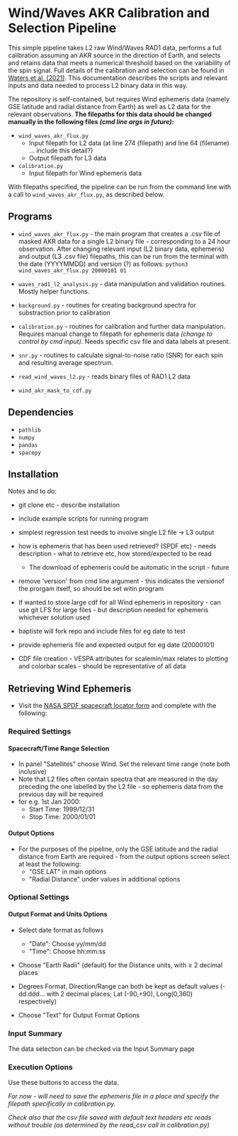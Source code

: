 # Wind/Waves AKR Calibration and Selection Pipeline

This simple pipeline takes L2 raw Wind/Waves RAD1 data, performs a full calibration assuming an AKR source in the direction of Earth, and selects and retains data that meets a numerical threshold based on the variability of the spin signal. Full details of the calibration and selection can be found in [Waters et al. (2021)](https://onlinelibrary.wiley.com/doi/10.1029/2021JA029425). This documentation describes the scripts and relevant inputs and data needed to process L2 binary data in this way.

The repository is self-contained, but requires Wind ephemeris data (namely GSE latitude and radial distance from Earth) as well as L2 data for the relevant observations. **The filepaths for this data should be changed manually in the following files _(cmd line args in future)_:** 

* `wind_waves_akr_flux.py`
  * Input filepath for L2 data (at line 274 (filepath) and line 64 (filename) ... include this detail?)
  * Output filepath for L3 data
* `calibration.py`
  * Input filepath for Wind ephemeris data
  
With filepaths specified, the pipeline can be run from the command line with a call to `wind_waves_akr_flux.py`, as described below.

## Programs
* `wind_waves_akr_flux.py` - the main program that creates a .csv file of masked AKR data for a single L2 binary file - corresponding to a 24 hour observation. After changing relevant input (L2 binary data, ephemeris) and output (L3 .csv file) filepaths, this can be run from the terminal with the date (YYYYMMDD) and version (?) as follows:
	`python3 wind_waves_akr_flux.py 20000101 01`

* `waves_rad1_l2_analysis.py` - data manipulation and validation routines. Mostly helper functions.

* `background.py` - routines for creating background spectra for substraction prior to calibration

* `calibration.py` - routines for calibration and further data manipulation. Requires manual change to filepath for ephemeris data _(change to control by cmd input)_. Needs specific csv file and data labels at present.

* `snr.py` - routines to calculate signal-to-noise ratio (SNR) for each spin and resulting average spectrum.

* `read_wind_waves_l2.py` - reads binary files of RAD1 L2 data

* `wind_akr_mask_to_cdf.py` 

## Dependencies
* `pathlib`
* `numpy`
* `pandas`
* `spacepy`

## Installation

Notes and to do:

* git clone etc - describe installation
* include example scripts for running program
* simplest regression test needs to involve single L2 file -> L3 output
* how is ephemeris that has been used retrieved? (SPDF etc) - needs description - what to retrieve etc, how stored/expected to be read

  * The download of ephemeris could be automatic in the script - future

* remove 'version' from cmd line argument - this indicates the versionof the prorgam itself, so should be set witin program

* If wanted to store large cdf for all Wind ephemeris in repository - can use git LFS for large files - but description needed for ephemeris whichever solution used

- baptiste will fork repo and include files for eg date to test
- provide ephemeris file and expected output for eg date (20000101)

- CDF file creation - VESPA attributes for scalemin/max relates to plotting and colorbar scales - should be representative of all data

## Retrieving Wind Ephemeris

* Visit the [NASA SPDF spacecraft locator form](https://sscweb.gsfc.nasa.gov/cgi-bin/Locator.cgi) and complete with the following:

### Required Settings
#### Spacecraft/Time Range Selection
* In panel "Satellites" choose Wind. Set the relevant time range (note both inclusive)
* Note that L2 files often contain spectra that are measured in the day preceding the one labelled by the L2 file - so ephemeris data from the previous day will be required
* for e.g. 1st Jan 2000:
  *  Start Time: 1999/12/31
  *  Stop Time:	2000/01/01


#### Output Options
 
* For the purposes of the pipeline, only the GSE latitude and the radial distance from Earth are required - from the output options screen select at least the following:
   * "GSE LAT" in main options
   * "Radial Distance" under values in additional options

### Optional Settings
#### Output Format and Units Options   

* Select date format as follows
  * "Date": Choose yy/mm/dd
  * "Time": Choose hh:mm:ss
 
* Choose "Earth Radii" (default) for the Distance units, with $\geq$ 2 decimal places

* Degrees Format, Direction/Range can both be kept as default values (-dd.ddd... with 2 decimal places; Lat (-90,+90), Long(0,360) respectively)

* Choose "Text" for Output Format Options

### Input Summary
The data selection can be checked via the Input Summary page

### Execution Options
Use these buttons to access the data.

*For now - will need to save the ephemeris file in a place and specify the filepath specifically in calibration.py.*

*Check also that the csv file saved with default text headers etc reads without trouble (as determined by the read_csv call in calibration.py)*
	
